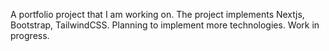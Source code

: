 A portfolio project that I am working on. The project implements Nextjs, Bootstrap, TailwindCSS. Planning to implement more technologies.
Work in progress.
